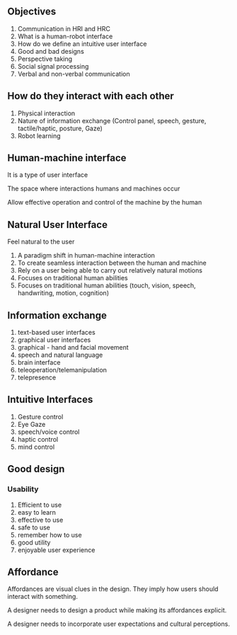 ## Objectives

1. Communication in HRI and HRC
2. What is a human-robot interface
3. How do we define an intuitive user interface
4. Good and bad designs
5. Perspective taking
6. Social signal processing
7. Verbal and non-verbal communication



## How do they interact with each other

1. Physical interaction
2. Nature of information exchange (Control panel, speech, gesture, tactile/haptic, posture, Gaze)
3. Robot learning



## Human-machine interface

It is a type of user interface

The space where interactions humans and machines occur

Allow effective operation and control of the machine by the human



## Natural User Interface

Feel natural to the user

1. A paradigm shift in human-machine interaction
2. To create seamless interaction between the human and machine
3. Rely on a user being able to carry out relatively natural motions
4. Focuses on traditional human abilities
5. Focuses on traditional human abilities (touch, vision, speech, handwriting, motion, cognition)

## Information exchange

1. text-based user interfaces
2. graphical user interfaces
3. graphical - hand and facial movement
4. speech and natural language
5. brain interface
6. teleoperation/telemanipulation
7. telepresence

## Intuitive Interfaces

1. Gesture control
2. Eye Gaze
3. speech/voice control
4. haptic control
5. mind control



## Good design

### Usability

1. Efficient to use
2. easy to learn
3. effective to use
4. safe to use
5. remember how to use
6. good utility
7. enjoyable user experience

## Affordance

Affordances are visual clues in the design. They imply how users should interact with something.

A designer needs to design a product while making its affordances explicit. 

A designer needs to incorporate user expectations and cultural perceptions.



